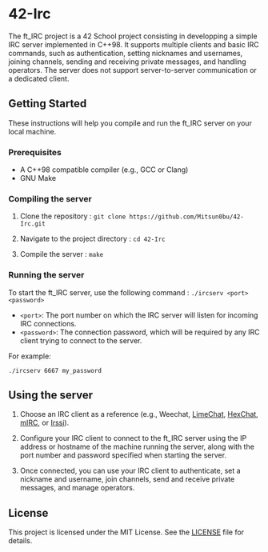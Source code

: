 # 42-Irc

The ft_IRC project is a 42 School project consisting in developping a simple IRC server implemented in C++98. It supports multiple clients and basic IRC commands, such as authentication, setting nicknames and usernames, joining channels, sending and receiving private messages, and handling operators. The server does not support server-to-server communication or a dedicated client.

## Getting Started

These instructions will help you compile and run the ft_IRC server on your local machine.

### Prerequisites

- A C++98 compatible compiler (e.g., GCC or Clang)
- GNU Make

### Compiling the server

1. Clone the repository : `git clone https://github.com/Mitsun0bu/42-Irc.git`

2. Navigate to the project directory : `cd 42-Irc`

3. Compile the server : `make`

### Running the server

To start the ft_IRC server, use the following command : `./ircserv <port> <password>`
- `<port>`: The port number on which the IRC server will listen for incoming IRC connections.
- `<password>`: The connection password, which will be required by any IRC client trying to connect to the server.

For example:

`./ircserv 6667 my_password`

## Using the server

1. Choose an IRC client as a reference (e.g., Weechat, [LimeChat](http://limechat.net/mac/), [HexChat](https://hexchat.github.io/), [mIRC](https://www.mirc.com/), or [Irssi](https://irssi.org/)).

2. Configure your IRC client to connect to the ft_IRC server using the IP address or hostname of the machine running the server, along with the port number and password specified when starting the server.

3. Once connected, you can use your IRC client to authenticate, set a nickname and username, join channels, send and receive private messages, and manage operators.

## License

This project is licensed under the MIT License. See the [LICENSE](LICENSE) file for details.



